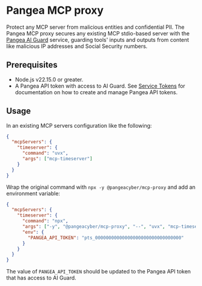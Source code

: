 # Pangea MCP proxy

Protect any MCP server from malicious entities and confidential PII. The Pangea
MCP proxy secures any existing MCP stdio-based server with the
[Pangea AI Guard][] service, guarding tools' inputs and outputs from content
like malicious IP addresses and Social Security numbers.

## Prerequisites

- Node.js v22.15.0 or greater.
- A Pangea API token with access to AI Guard. See [Service Tokens][] for
  documentation on how to create and manage Pangea API tokens.

## Usage

In an existing MCP servers configuration like the following:

```json
{
  "mcpServers": {
    "timeserver": {
      "command": "uvx",
      "args": ["mcp-timeserver"]
    }
  }
}
```

Wrap the original command with `npx -y @pangeacyber/mcp-proxy` and add an
environment variable:

```json
{
  "mcpServers": {
    "timeserver": {
      "command": "npx",
      "args": ["-y", "@pangeacyber/mcp-proxy", "--", "uvx", "mcp-timeserver"],
      "env": {
        "PANGEA_API_TOKEN": "pts_00000000000000000000000000000000"
      }
    }
  }
}
```

The value of `PANGEA_API_TOKEN` should be updated to the Pangea API token that
has access to AI Guard.

[Pangea AI Guard]: https://pangea.cloud/docs/ai-guard/
[Service Tokens]: https://pangea.cloud/docs/admin-guide/projects/credentials#service-tokens
